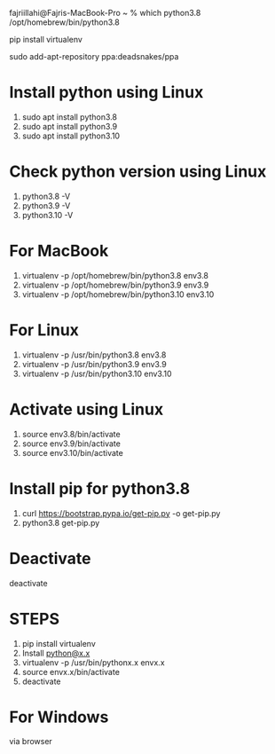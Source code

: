 fajriillahi@Fajris-MacBook-Pro ~ % which python3.8
/opt/homebrew/bin/python3.8

pip install virtualenv

sudo add-apt-repository ppa:deadsnakes/ppa
 
# Install python using Linux
1. sudo apt install python3.8
2. sudo apt install python3.9
3. sudo apt install python3.10

# Check python version using Linux
1. python3.8 -V
2. python3.9 -V
3. python3.10 -V

# For MacBook
1. virtualenv -p /opt/homebrew/bin/python3.8 env3.8
2. virtualenv -p /opt/homebrew/bin/python3.9 env3.9
3. virtualenv -p /opt/homebrew/bin/python3.10 env3.10

# For Linux
1. virtualenv -p /usr/bin/python3.8 env3.8
2. virtualenv -p /usr/bin/python3.9 env3.9
3. virtualenv -p /usr/bin/python3.10 env3.10

# Activate using Linux
1. source env3.8/bin/activate
2. source env3.9/bin/activate
3. source env3.10/bin/activate

# Install pip for python3.8
1. curl https://bootstrap.pypa.io/get-pip.py -o get-pip.py
2. python3.8 get-pip.py

# Deactivate
deactivate

# STEPS
1. pip install virtualenv
2. Install python@x.x
3. virtualenv -p /usr/bin/pythonx.x envx.x
4. source envx.x/bin/activate
5. deactivate

# For Windows
via browser
